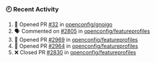 ### 🕘 Recent Activity

<!--START_SECTION:activity-->
1. 💪 Opened PR [#32](https://github.com/openconfig/gnoigo/pull/32) in [openconfig/gnoigo](https://github.com/openconfig/gnoigo)
2. 🗣 Commented on [#2805](https://github.com/openconfig/featureprofiles/pull/2805#issuecomment-2161983373) in [openconfig/featureprofiles](https://github.com/openconfig/featureprofiles)
3. 💪 Opened PR [#2969](https://github.com/openconfig/featureprofiles/pull/2969) in [openconfig/featureprofiles](https://github.com/openconfig/featureprofiles)
4. 💪 Opened PR [#2964](https://github.com/openconfig/featureprofiles/pull/2964) in [openconfig/featureprofiles](https://github.com/openconfig/featureprofiles)
5. ❌ Closed PR [#2830](https://github.com/openconfig/featureprofiles/pull/2830) in [openconfig/featureprofiles](https://github.com/openconfig/featureprofiles)
<!--END_SECTION:activity-->
